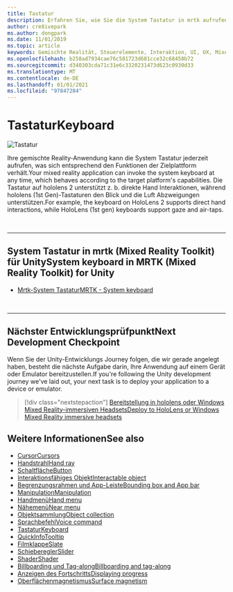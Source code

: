```yaml
---
title: Tastatur
description: Erfahren Sie, wie Sie die System Tastatur in mrtk aufrufen.
author: cre8ivepark
ms.author: dongpark
ms.date: 11/01/2019
ms.topic: article
keywords: Gemischte Realität, Steuerelemente, Interaktion, UI, UX, Mixed Reality-Headset, Windows Mixed Reality-Headset, Virtual Reality-Headset, hololens, Tastatur, mrtk, Mixed Reality Toolkit
ms.openlocfilehash: b258ad7934cae76c581723d681cce32c68458b72
ms.sourcegitcommit: d340303cda71c31e6c3320231473d623c0930d33
ms.translationtype: MT
ms.contentlocale: de-DE
ms.lasthandoff: 01/01/2021
ms.locfileid: "97847284"
---
```

# <a name="keyboard"></a><span data-ttu-id="4ff3e-104">Tastatur</span><span class="sxs-lookup"><span data-stu-id="4ff3e-104">Keyboard</span></span>

![Tastatur](images/UX_Hero_Keyboard.jpg)

<span data-ttu-id="4ff3e-106">Ihre gemischte Reality-Anwendung kann die System Tastatur jederzeit aufrufen, was sich entsprechend den Funktionen der Zielplattform verhält.</span><span class="sxs-lookup"><span data-stu-id="4ff3e-106">Your mixed reality application can invoke the system keyboard at any time, which behaves according to the target platform's capabilities.</span></span> <span data-ttu-id="4ff3e-107">Die Tastatur auf hololens 2 unterstützt z. b. direkte Hand Interaktionen, während hololens (1st Gen)-Tastaturen den Blick und die Luft Abzweigungen unterstützen.</span><span class="sxs-lookup"><span data-stu-id="4ff3e-107">For example, the keyboard on HoloLens 2 supports direct hand interactions, while HoloLens (1st gen) keyboards support gaze and air-taps.</span></span>

<br>

---

## <a name="system-keyboard-in-mrtk-mixed-reality-toolkit-for-unity"></a><span data-ttu-id="4ff3e-108">System Tastatur in mrtk (Mixed Reality Toolkit) für Unity</span><span class="sxs-lookup"><span data-stu-id="4ff3e-108">System keyboard in MRTK (Mixed Reality Toolkit) for Unity</span></span>

* [<span data-ttu-id="4ff3e-109">Mrtk-System Tastatur</span><span class="sxs-lookup"><span data-stu-id="4ff3e-109">MRTK - System keyboard</span></span>](https://microsoft.github.io/MixedRealityToolkit-Unity/Documentation/README_SystemKeyboard.html)

<br>

---

## <a name="next-development-checkpoint"></a><span data-ttu-id="4ff3e-110">Nächster Entwicklungsprüfpunkt</span><span class="sxs-lookup"><span data-stu-id="4ff3e-110">Next Development Checkpoint</span></span>

<span data-ttu-id="4ff3e-111">Wenn Sie der Unity-Entwicklungs Journey folgen, die wir gerade angelegt haben, besteht die nächste Aufgabe darin, Ihre Anwendung auf einem Gerät oder Emulator bereitzustellen.</span><span class="sxs-lookup"><span data-stu-id="4ff3e-111">If you're following the Unity development journey we've laid out, your next task is to deploy your application to a device or emulator.</span></span> 

> [!div class="nextstepaction"]
> [<span data-ttu-id="4ff3e-112">Bereitstellung in hololens oder Windows Mixed Reality-immersiven Headsets</span><span class="sxs-lookup"><span data-stu-id="4ff3e-112">Deploy to HoloLens or Windows Mixed Reality immersive headsets</span></span>](../develop/platform-capabilities-and-apis/using-visual-studio.md)

## <a name="see-also"></a><span data-ttu-id="4ff3e-113">Weitere Informationen</span><span class="sxs-lookup"><span data-stu-id="4ff3e-113">See also</span></span>

* [<span data-ttu-id="4ff3e-114">Cursor</span><span class="sxs-lookup"><span data-stu-id="4ff3e-114">Cursors</span></span>](cursors.md)
* [<span data-ttu-id="4ff3e-115">Handstrahl</span><span class="sxs-lookup"><span data-stu-id="4ff3e-115">Hand ray</span></span>](point-and-commit.md)
* [<span data-ttu-id="4ff3e-116">Schaltfläche</span><span class="sxs-lookup"><span data-stu-id="4ff3e-116">Button</span></span>](button.md)
* [<span data-ttu-id="4ff3e-117">Interaktionsfähiges Objekt</span><span class="sxs-lookup"><span data-stu-id="4ff3e-117">Interactable object</span></span>](interactable-object.md)
* [<span data-ttu-id="4ff3e-118">Begrenzungsrahmen und App-Leiste</span><span class="sxs-lookup"><span data-stu-id="4ff3e-118">Bounding box and App bar</span></span>](app-bar-and-bounding-box.md)
* [<span data-ttu-id="4ff3e-119">Manipulation</span><span class="sxs-lookup"><span data-stu-id="4ff3e-119">Manipulation</span></span>](direct-manipulation.md)
* [<span data-ttu-id="4ff3e-120">Handmenü</span><span class="sxs-lookup"><span data-stu-id="4ff3e-120">Hand menu</span></span>](hand-menu.md)
* [<span data-ttu-id="4ff3e-121">Nähemenü</span><span class="sxs-lookup"><span data-stu-id="4ff3e-121">Near menu</span></span>](near-menu.md)
* [<span data-ttu-id="4ff3e-122">Objektsammlung</span><span class="sxs-lookup"><span data-stu-id="4ff3e-122">Object collection</span></span>](object-collection.md)
* [<span data-ttu-id="4ff3e-123">Sprachbefehl</span><span class="sxs-lookup"><span data-stu-id="4ff3e-123">Voice command</span></span>](voice-input.md)
* [<span data-ttu-id="4ff3e-124">Tastatur</span><span class="sxs-lookup"><span data-stu-id="4ff3e-124">Keyboard</span></span>](keyboard.md)
* [<span data-ttu-id="4ff3e-125">QuickInfo</span><span class="sxs-lookup"><span data-stu-id="4ff3e-125">Tooltip</span></span>](tooltip.md)
* [<span data-ttu-id="4ff3e-126">Filmklappe</span><span class="sxs-lookup"><span data-stu-id="4ff3e-126">Slate</span></span>](slate.md)
* [<span data-ttu-id="4ff3e-127">Schieberegler</span><span class="sxs-lookup"><span data-stu-id="4ff3e-127">Slider</span></span>](slider.md)
* [<span data-ttu-id="4ff3e-128">Shader</span><span class="sxs-lookup"><span data-stu-id="4ff3e-128">Shader</span></span>](shader.md)
* [<span data-ttu-id="4ff3e-129">Billboarding und Tag-along</span><span class="sxs-lookup"><span data-stu-id="4ff3e-129">Billboarding and tag-along</span></span>](billboarding-and-tag-along.md)
* [<span data-ttu-id="4ff3e-130">Anzeigen des Fortschritts</span><span class="sxs-lookup"><span data-stu-id="4ff3e-130">Displaying progress</span></span>](progress.md)
* [<span data-ttu-id="4ff3e-131">Oberflächenmagnetismus</span><span class="sxs-lookup"><span data-stu-id="4ff3e-131">Surface magnetism</span></span>](surface-magnetism.md)
